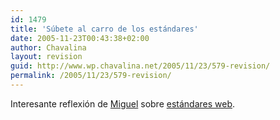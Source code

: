 ```yaml
---
id: 1479
title: 'Súbete al carro de los estándares'
date: 2005-11-23T00:43:38+02:00
author: Chavalina
layout: revision
guid: http://www.wp.chavalina.net/2005/11/23/579-revision/
permalink: /2005/11/23/579-revision/
---
```

Interesante reflexión de <a href="http://www.processblack.com" target="_blank">Miguel</a> sobre <a href="http://www.processblack.com/weblog/index.php?id=1266" target="_blank">estándares web</a>.